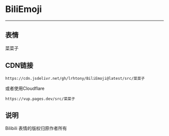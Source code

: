 # BiliEmoji
---
## 表情
菜菜子
## CDN链接
```
https://cdn.jsdelivr.net/gh/lrhtony/BiliEmoji@latest/src/菜菜子
```
或者使用Cloudflare
```
https://vup.pages.dev/src/菜菜子
```
## 说明
Bilibili 表情的版权归原作者所有
